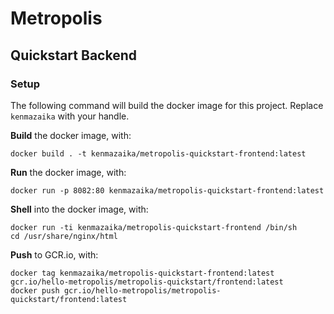 # Metropolis
## Quickstart Backend

### Setup

The following command will build the docker image for this project.  Replace `kenmazaika` with your handle.

**Build** the docker image, with:

```
docker build . -t kenmazaika/metropolis-quickstart-frontend:latest
```

**Run** the docker image, with:

```
docker run -p 8082:80 kenmazaika/metropolis-quickstart-frontend:latest
```

**Shell** into the docker image, with:

```
docker run -ti kenmazaika/metropolis-quickstart-frontend /bin/sh
cd /usr/share/nginx/html
```

**Push** to GCR.io, with:

```
docker tag kenmazaika/metropolis-quickstart-frontend:latest gcr.io/hello-metropolis/metropolis-quickstart/frontend:latest
docker push gcr.io/hello-metropolis/metropolis-quickstart/frontend:latest
```
